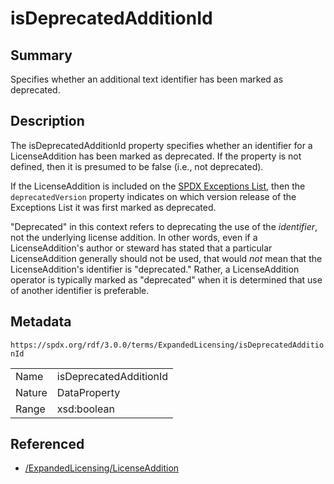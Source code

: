 <!-- Automatically generated by spec-parser v2.3.0 on 2024-07-29T18:25:30.305944+00:00 -->
<!-- SPDX-License-Identifier: Community-Spec-1.0 -->

# isDeprecatedAdditionId

## Summary

Specifies whether an additional text identifier has been marked as deprecated.


## Description

The isDeprecatedAdditionId property specifies whether an identifier for a
LicenseAddition has been marked as deprecated. If the property is not defined,
then it is presumed to be false (i.e., not deprecated).

If the LicenseAddition is included on the
[SPDX Exceptions List](https://spdx.org/licenses/exceptions-index.html), then
the `deprecatedVersion` property indicates on which version release of the
Exceptions List it was first marked as deprecated.

"Deprecated" in this context refers to deprecating the use of the
_identifier_, not the underlying license addition. In other words, even if a
LicenseAddition's author or steward has stated that a particular
LicenseAddition generally should not be used, that would _not_ mean that the
LicenseAddition's identifier is "deprecated." Rather, a LicenseAddition
operator is typically marked as "deprecated" when it is determined that use of
another identifier is preferable.


## Metadata

`https://spdx.org/rdf/3.0.0/terms/ExpandedLicensing/isDeprecatedAdditionId`


| | |
|---|---|
| Name | isDeprecatedAdditionId |
| Nature | DataProperty |
| Range | xsd:boolean |




## Referenced

- [/ExpandedLicensing/LicenseAddition](../../ExpandedLicensing/Classes/LicenseAddition.md)

